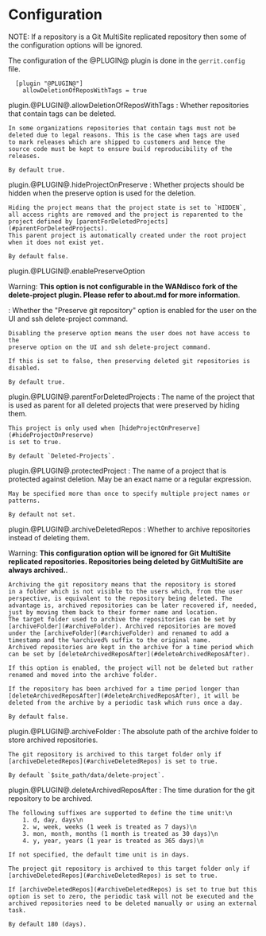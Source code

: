 Configuration
=============

NOTE: If a repository is a Git MultiSite replicated repository then some
of the configuration options will be ignored.

The configuration of the @PLUGIN@ plugin is done in the `gerrit.config`
file.

```
  [plugin "@PLUGIN@"]
    allowDeletionOfReposWithTags = true

```

plugin.@PLUGIN@.allowDeletionOfReposWithTags
:	Whether repositories that contain tags can be deleted.

	In some organizations repositories that contain tags must not be
	deleted due to legal reasons. This is the case when tags are used
	to mark releases which are shipped to customers and hence the
	source code must be kept to ensure build reproducibility of the
	releases.

	By default true.

plugin.@PLUGIN@.hideProjectOnPreserve
:	Whether projects should be hidden when the preserve option is used
	for the deletion.

	Hiding the project means that the project state is set to `HIDDEN`,
	all access rights are removed and the project is reparented to the
	project defined by [parentForDeletedProjects](#parentForDeletedProjects).
	This parent project is automatically created under the root project
	when it does not exist yet.

	By default false.

plugin.@PLUGIN@.enablePreserveOption

Warning: **This option is not configurable in the WANdisco fork of the delete-project plugin. 
Please refer to about.md for more information**.

:	Whether the "Preserve git repository" option is enabled for the user on the
    UI and ssh delete-project command.

	Disabling the preserve option means the user does not have access to the
	preserve option on the UI and ssh delete-project command.

	If this is set to false, then preserving deleted git repositories is
	disabled.

	By default true.

plugin.@PLUGIN@.parentForDeletedProjects
:	The name of the project that is used as parent for all deleted
	projects that were preserved by hiding them.

	This project is only used when [hideProjectOnPreserve](#hideProjectOnPreserve)
	is set to true.

	By default `Deleted-Projects`.

plugin.@PLUGIN@.protectedProject
:	The name of a project that is protected against deletion. May be an exact
	name or a regular expression.

	May be specified more than once to specify multiple project names or
	patterns.

	By default not set.


plugin.@PLUGIN@.archiveDeletedRepos
:	Whether to archive repositories instead of deleting them.

Warning: **This configuration option will be ignored for Git MultiSite replicated 
repositories. Repositories being deleted by GitMultiSite are always archived.**.

	Archiving the git repository means that the repository is stored
	in a folder which is not visible to the users which, from the user
	perspective, is equivalent to the repository being deleted. The
	advantage is, archived repositories can be later recovered if, needed,
	just by moving them back to their former name and location.
	The target folder used to archive the repositories can be set by
	[archiveFolder](#archiveFolder). Archived repositories are moved
	under the [archiveFolder](#archiveFolder) and renamed to add a
	timestamp and the %archived% suffix to the original name.
	Archived repositories are kept in the archive for a time period which
	can be set by [deleteArchivedReposAfter](#deleteArchivedReposAfter).

	If this option is enabled, the project will not be deleted but rather
	renamed and moved into the archive folder.

	If the repository has been archived for a time period longer than
	[deleteArchivedReposAfter](#deleteArchivedReposAfter), it will be
	deleted from the archive by a periodic task which runs once a day.

	By default false.

plugin.@PLUGIN@.archiveFolder
:	The absolute path of the archive folder to store archived repositories.

	The git repository is archived to this target folder only if
	[archiveDeletedRepos](#archiveDeletedRepos) is set to true.

	By default `$site_path/data/delete-project`.

plugin.@PLUGIN@.deleteArchivedReposAfter
:	The time duration for the git repository to be archived.

	The following suffixes are supported to define the time unit:\n
		1. d, day, days\n
		2. w, week, weeks (1 week is treated as 7 days)\n
		3. mon, month, months (1 month is treated as 30 days)\n
		4. y, year, years (1 year is treated as 365 days)\n

	If not specified, the default time unit is in days.

	The project git repository is archived to this target folder only if
	[archiveDeletedRepos](#archiveDeletedRepos) is set to true.

	If [archiveDeletedRepos](#archiveDeletedRepos) is set to true but this
	option is set to zero, the periodic task will not be executed and the
	archived repositories need to be deleted manually or using an external
	task.

	By default 180 (days).
